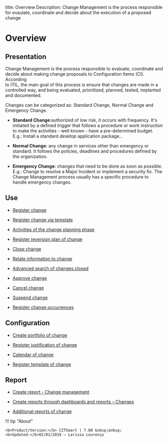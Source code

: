 title: Overview 
Description: Change Management is the process responsible for evaulate, coordinate and decide about the execution of a proposed change 
# Overview  

Presentation
----------------

Change Management is the process responsible to evaluate, coordinate and
decide about making change proposals to Configuration Items (CI). According  
to ITIL, the main goal of this process is ensure that changes are made in a
controlled way, and being evaluated, prioritized, planned, tested, implanted
and documented.

Changes can be categorized as: Standard Change, Normal Change and Emergency
Change.

-   **Standard Change**:authorized of low risk, it occurs with frequency.
    It's initiated by a defined trigger that follows a procedure or work instruction
    to make the activities - well known - have a pre-determined budget. E.g.: Install
    a standard *desktop* application package..

-   **Normal Change**: any change in services other than emergency or standard.
    It follows the policies, deadlines and procedures defined by the organization.

-   **Emergency Change**: changes that need to be done as soon as possible.
    E.g.: Change to resolve a Major Incident or implement a security fix.
    The Change Management process usually has a specific procedure to handle 
    emergency changes.

Use
-------

-  [Register change](/en-us/citsmart-7/processes/change/use/register-change.html)

-  [Register change via template](/en-us/citsmart-7/processes/change/use/register-change-via-template.html)

-  [Activities of the change planning phase](/en-us/citsmart-7/processes/change/use/change-planning-activities.html)

-  [Register reversion plan of change](/en-us/citsmart-7/processes/change/use/change-reversion-plan.html)

-  [Close change](/en-us/citsmart-7/processes/change/use/execute-change.html)

-  [Relate information to change](/en-us/citsmart-7/processes/change/use/relate-information-to-change.html)

-  [Advanced search of changes closed](/en-us/citsmart-7/processes/change/use/advanced-search-for-change.html)

-  [Approve change](/en-us/citsmart-7/processes/change/use/change-approval.html)

-  [Cancel change](/en-us/citsmart-7/processes/change/use/cancel-change.html)

-  [Suspend change](/en-us/citsmart-7/processes/change/use/suspend-change.html)

- [Register change occurrences](/en-us/citsmart-7/processes/change/use/change-occurrences.html)

Configuration
----------------

-   [Create portfolio of change](/en-us/citsmart-7/processes/change/configuration/change-portfolio.html)

-   [Register justification of change](/en-us/citsmart-7/processes/change/configuration/change-justification.html)

-   [Calendar of change](/en-us/citsmart-7/processes/change/configuration/change-schedule.html)

-   [Register template of change](/en-us/citsmart-7/processes/change/configuration/change-template.html) 

Report
-------------

-   [Create report - Change management](/en-us/citsmart-7/processes/change/use/generate-reports-change-management.html)

-   [Create reports through dashboards and reports – Changes](/en-us/citsmart-7/processes/change/use/generate-reports-charts-panel-change.html)

-   [Additional reports of change](/en-us/citsmart-7/processes/change/use/change-additional-reports.html)

!!! tip "About"

    <b>Product/Version:</b> CITSmart | 7.00 &nbsp;&nbsp;
    <b>Updated:</b>02/01/2019 – Larissa Lourenço

